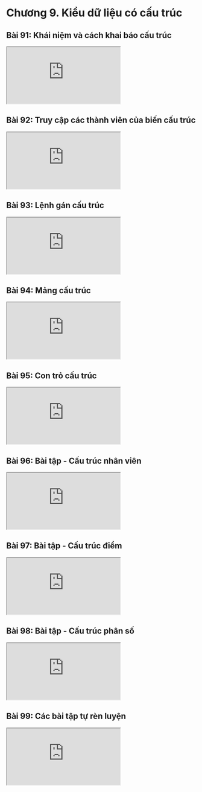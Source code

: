 # Chương 9. Kiểu dữ liệu có cấu trúc
 
## Bài 91: Khái niệm và cách khai báo cấu trúc

<div class="videoZen">
  <iframe src="https://drive.google.com/file/d/1OWuaXS_ClXIsuXUkLnj4YptW8ueHV-b8/preview" allow="autoplay"></iframe>
</div>
 
## Bài 92: Truy cập các thành viên của biến cấu trúc

<div class="videoZen">
  <iframe src="https://drive.google.com/file/d/1Hcmacp5cwzDEZ8QtMYYEP6RLqKTUr5E-/preview" allow="autoplay"></iframe>
</div>
 
## Bài 93: Lệnh gán cấu trúc

<div class="videoZen">
  <iframe src="https://drive.google.com/file/d/1_2HLiav98QEB_xrZwjzjMNaL_dMjW64o/preview" allow="autoplay"></iframe>
</div>
 
## Bài 94: Mảng cấu trúc

<div class="videoZen">
  <iframe src="https://drive.google.com/file/d/1hZyk3n7-Syyr0qbNK_afxyADWPdLGE55/preview" allow="autoplay"></iframe>
</div>
 
## Bài 95: Con trỏ cấu trúc

<div class="videoZen">
  <iframe src="https://drive.google.com/file/d/1oiHgRoDlsm0ZjUHwX4kAh8ehy_UtcdhG/preview" allow="autoplay"></iframe>
</div>
 
## Bài 96: Bài tập - Cấu trúc nhân viên

<div class="videoZen">
  <iframe src="https://drive.google.com/file/d/1p-2EymBo9sEW_p_iUTwdBaaRO28VIFzj/preview" allow="autoplay"></iframe>
</div>
 
## Bài 97: Bài tập - Cấu trúc điểm

<div class="videoZen">
  <iframe src="https://drive.google.com/file/d/1aJr9khzVsCTmGeXZLmn0mVCqGoQ-81Nz/preview" allow="autoplay"></iframe>
</div>
 
## Bài 98: Bài tập - Cấu trúc phân số

<div class="videoZen">
  <iframe src="https://drive.google.com/file/d/1uyF_xleitBwcE6nv8qtKdlKk_5gOT96X/preview" allow="autoplay"></iframe>
</div>
 
## Bài 99: Các bài tập tự rèn luyện

<div class="videoZen">
  <iframe src="https://drive.google.com/file/d/1tcwxIMwSauN8l5eel_sMsJUx-oMvXEeh/preview" allow="autoplay"></iframe>
</div>
